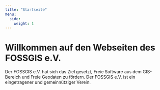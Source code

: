 ```yaml
---
title: "Startseite"
menu:
  side:
    weight: 1
---
```


<h1>Willkommen auf den Webseiten des FOSSGIS e.V.</h1>
Der FOSSGIS e.V. hat sich das Ziel gesetzt, Freie Software aus dem GIS-Bereich und Freie Geodaten zu fördern. Der FOSSGIS e.V. ist ein eingetragener und gemeinnütziger Verein.

